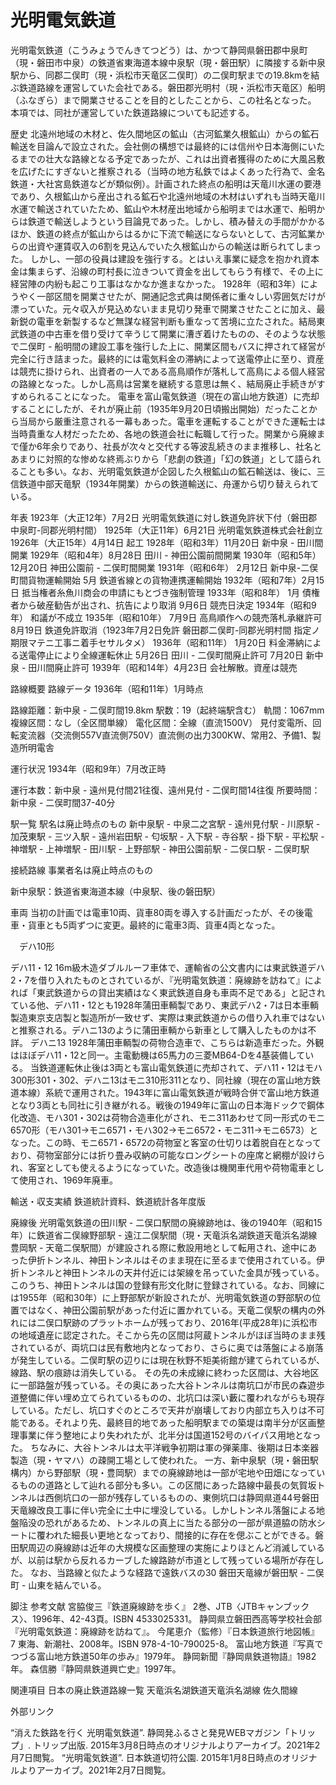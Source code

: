 # 光明電気鉄道

光明電気鉄道（こうみょうでんきてつどう）は、かつて静岡県磐田郡中泉町（現・磐田市中泉）の鉄道省東海道本線中泉駅（現・磐田駅）に隣接する新中泉駅から、同郡二俣町（現・浜松市天竜区二俣町）の二俣町駅までの19.8kmを結ぶ鉄道路線を運営していた会社である。磐田郡光明村（現・浜松市天竜区）船明（ふなぎら）まで開業させることを目的としたことから、この社名となった。
本項では、同社が運営していた鉄道路線についても記述する。

歴史
北遠州地域の木材と、佐久間地区の鉱山（古河鉱業久根鉱山）からの鉱石輸送を目論んで設立された。会社側の構想では最終的には信州や日本海側にいたるまでの壮大な路線となる予定であったが、これは出資者獲得のために大風呂敷を広げたにすぎないと推察される（当時の地方私鉄ではよくあった行為で、金名鉄道・大社宮島鉄道などが類似例）。計画された終点の船明は天竜川水運の要港であり、久根鉱山から産出される鉱石や北遠州地域の木材はいずれも当時天竜川水運で輸送されていたため、鉱山や木材産出地域から船明までは水運で、船明からは鉄道で輸送しようという目論見であった。しかし、積み替えの手間がかかるほか、鉄道の終点が鉱山からはるかに下流で輸送にならないとして、古河鉱業からの出資や運賃収入の6割を見込んでいた久根鉱山からの輸送は断られてしまった。
しかし、一部の役員は建設を強行する。とはいえ事業に疑念を抱かれ資本金は集まらず、沿線の町村長に泣きついて資金を出してもらう有様で、その上に経営陣の内紛も起こり工事はなかなか進まなかった。
1928年（昭和3年）にようやく一部区間を開業させたが、開通記念式典は関係者に重々しい雰囲気だけが漂っていた。元々収入が見込めないまま見切り発車で開業させたことに加え、最新鋭の電車を新製するなど無謀な経営判断も重なって苦境に立たされた。結局東武鉄道の中古車を借り受けて辛うじて開業に漕ぎ着けたものの、そのような状態で二俣町 - 船明間の建設工事を強行した上に、開業区間もバスに押されて経営が完全に行き詰まった。最終的には電気料金の滞納によって送電停止に至り、資産は競売に掛けられ、出資者の一人である高鳥順作が落札して高鳥による個人経営の路線となった。しかし高鳥は営業を継続する意思は無く、結局廃止手続きがすすめられることになった。
電車を富山電気鉄道（現在の富山地方鉄道）に売却することにしたが、それが廃止前（1935年9月20日頃搬出開始）だったことから当局から厳重注意される一幕もあった。電車を運転することができた運転士は当時貴重な人材だったため、各地の鉄道会社に転職して行った。開業から廃線まで僅か6年余りであり、社長が次々と交代する等波乱続きのまま推移し、社名とあまりに対照的な惨めな終焉ぶりから「悲劇の鉄道」「幻の鉄道」として語られることも多い。なお、光明電気鉄道が企図した久根鉱山の鉱石輸送は、後に、三信鉄道中部天竜駅（1934年開業）からの鉄道輸送に、舟運から切り替えられている。

年表
1923年（大正12年）7月2日 光明電気鉄道に対し鉄道免許状下付（磐田郡中泉町-同郡光明村間）
1925年（大正11年）6月21日 光明電気鉄道株式会社創立
1926年（大正15年）4月14日 起工
1928年（昭和3年）11月20日 新中泉 - 田川間開業
1929年（昭和4年）8月28日 田川 - 神田公園前間開業
1930年（昭和5年）12月20日 神田公園前 - 二俣町間開業
1931年（昭和6年）
2月12日 新中泉-二俣町間貨物運輸開始
5月 鉄道省線との貨物連携運輸開始
1932年（昭和7年）2月15日 抵当権者糸魚川商会の申請にもとづき強制管理
1933年（昭和8年）
1月 債権者から破産勧告が出され、抗告により取消
9月6日 競売日決定
1934年（昭和9年） 和議が不成立
1935年（昭和10年）
7月9日 高鳥順作への競売落札承継許可
8月19日 鉄道免許取消（1923年7月2日免許 磐田郡二俣町-同郡光明村間 指定ノ期限マテニ工事ニ着手セサルタメ）
1936年（昭和11年）
1月20日 料金滞納による送電停止により全線運転休止
5月26日 田川 - 二俣町間廃止許可
7月20日 新中泉 - 田川間廃止許可
1939年（昭和14年）4月23日 会社解散。資産は競売

路線概要
路線データ
1936年（昭和11年）1月時点

路線距離：新中泉 - 二俣町間19.8km
駅数：19（起終端駅含む）
軌間：1067mm
複線区間：なし（全区間単線）
電化区間：全線（直流1500V）
見付変電所、回転変流器（交流側557V直流側750V）直流側の出力300KW、常用2、予備1、製造所明電舎

運行状況
1934年（昭和9年）7月改正時

運行本数：新中泉 - 遠州見付間21往復、遠州見付 - 二俣町間14往復
所要時間：新中泉 - 二俣町間37-40分

駅一覧
駅名は廃止時点のもの
新中泉駅 - 中泉二之宮駅 - 遠州見付駅 - 川原駅 - 加茂東駅 - 三ツ入駅 - 遠州岩田駅 - 匂坂駅 - 入下駅 - 寺谷駅 - 掛下駅 - 平松駅 - 神増駅 - 上神増駅 - 田川駅 - 上野部駅 - 神田公園前駅 - 二俣口駅 - 二俣町駅

接続路線
事業者名は廃止時点のもの

新中泉駅：鉄道省東海道本線（中泉駅、後の磐田駅）

車両
当初の計画では電車10両、貨車80両を導入する計画だったが、その後電車・貨車とも5両ずつに変更。最終的に電車3両、貨車4両となった。

　デハ10形

デハ11・12
16m級木造ダブルルーフ車体で、運輸省の公文書内には東武鉄道デハ2・7を借り入れたものとされているが、『光明電気鉄道：廃線跡を訪ねて』によれば「東武鉄道からの貸出実績はなく東武鉄道自身も車両不足である」と記されている他、デハ11・12とも1928年蒲田車輌製であり、東武デハ2・7は日本車輌製造東京支店製と製造所が一致せず、実際は東武鉄道からの借り入れ車ではないと推察される。デハニ13のように蒲田車輌から新車として購入したものかは不詳。
デハニ13
1928年蒲田車輌製の荷物合造車で、こちらは新造車だった。外観はほぼデハ11・12と同一。主電動機は65馬力の三菱MB64-Dを4基装備している。
当鉄道運転休止後は3両とも富山電気鉄道に売却されて、デハ11・12はモハ300形301・302、デハニ13はモニ310形311となり、同社線（現在の富山地方鉄道本線）系統で運用された。1943年に富山電気鉄道が戦時合併で富山地方鉄道となり3両とも同社に引き継がれる。戦後の1949年に富山の日本海ドックで鋼体化改造、モハ301・302は荷物合造車化がされ、モニ311あわせて同一形式のモニ6570形（モハ301→モニ6571・モハ302→モニ6572・モニ311→モニ6573）となった。この時、モニ6571・6572の荷物室と客室の仕切りは着脱自在となっており、荷物室部分には折り畳み収納の可能なロングシートの座席と網棚が設けられ、客室としても使えるようになっていた。改造後は機関車代用や荷物電車として使用され、1969年廃車。

輸送・収支実績
鉄道統計資料、鉄道統計各年度版

廃線後
光明電気鉄道の田川駅 - 二俣口駅間の廃線跡地は、後の1940年（昭和15年）に鉄道省二俣線野部駅 - 遠江二俣駅間（現・天竜浜名湖鉄道天竜浜名湖線豊岡駅 - 天竜二俣駅間）が建設される際に敷設用地として転用され、途中にあった伊折トンネル、神田トンネルはそのまま現在に至るまで使用されている。伊折トンネルと神田トンネルの天井付近には架線を吊っていた金具が残っている。このうち、神田トンネルは国の登録有形文化財に登録されている。なお、同線には1955年（昭和30年）に上野部駅が新設されたが、光明電気鉄道の野部駅の位置ではなく、神田公園前駅があった付近に置かれている。天竜二俣駅の構内の外れには二俣口駅跡のプラットホームが残っており、2016年(平成28年)に浜松市の地域遺産に認定された。そこから先の区間は阿蔵トンネルがほぼ当時のまま残されているが、両坑口は民有敷地内となっており、さらに奥では落盤による崩落が発生している。二俣町駅の辺りには現在秋野不矩美術館が建てられているが、線路、駅の痕跡は消失している。
その先の未成線に終わった区間は、大谷地区に一部路盤が残っている。その奥にあった大谷トンネルは南坑口が市民の森遊歩道整備に伴い埋め立てられているものの、北坑口は深い藪に覆われながらも現存している。ただし、坑口すぐのところで天井が崩壊しており内部立ち入りは不可能である。それより先、最終目的地であった船明駅までの築堤は南半分が区画整理事業に伴う整地により失われたが、北半分は国道152号のバイパス用地となった。
ちなみに、大谷トンネルは太平洋戦争初期は軍の弾薬庫、後期は日本楽器製造（現・ヤマハ）の疎開工場として使われた。
一方、新中泉駅（現・磐田駅構内）から野部駅（現・豊岡駅）までの廃線跡地は一部が宅地や田畑になっているものの道路として辿れる部分も多い。この区間にあった路線中最長の気賀坂トンネルは西側坑口の一部が残存しているものの、東側坑口は静岡県道44号磐田天竜線改良工事に伴い完全に土中に埋没している。しかしトンネル落盤による地盤陥没の恐れがあるため、トンネルの真上に当たる部分の一部が県道脇の防水シートに覆われた細長い更地となっており、間接的に存在を偲ぶことができる。磐田駅周辺の廃線跡は近年の大規模な区画整理の実施によりほとんど消滅しているが、以前は駅から反れるカーブした線路跡が市道として残っている場所が存在した。
なお、当路線と似たような経路で遠鉄バスの30 磐田天竜線が磐田駅 - 二俣町 - 山東を結んでいる。

脚注
参考文献
宮脇俊三『鉄道廃線跡を歩く』 2巻、JTB〈JTBキャンブックス〉、1996年、42-43頁。ISBN 4533025331。 
静岡県立磐田西高等学校社会部『光明電気鉄道：廃線跡を訪ねて』。 
今尾恵介（監修）『日本鉄道旅行地図帳』 7 東海、新潮社、2008年。ISBN 978-4-10-790025-8。 
富山地方鉄道『写真でつづる富山地方鉄道50年の歩み』1979年。 
静岡新聞『静岡県鉄道物語』1982年。 
森信勝『静岡県鉄道興亡史』1997年。

関連項目
日本の廃止鉄道路線一覧
天竜浜名湖鉄道天竜浜名湖線
佐久間線

外部リンク

“消えた鉄路を行く 光明電気鉄道”. 静岡発ふるさと発見WEBマガジン「トリップ」.   トリップ出版. 2015年3月8日時点のオリジナルよりアーカイブ。2021年2月7日閲覧。
“光明電気鉄道”. 日本鉄道切符公園. 2015年1月8日時点のオリジナルよりアーカイブ。2021年2月7日閲覧。